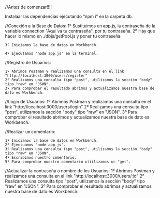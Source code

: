 //Antes de comenzar!!!!

Instalaar las dependencias ejecutando "npm i" en la carpeta db.

//Conexión a la Base de Datos:
    1º Sustituimos en app.js, la contraseña de la variable connection "Aquí va tu contraseña", por tu contraseña.
    2º Hay que hacer lo mismo en ./dbjs/getPool.js y poner tu contraseña

    3º Iniciamos la base de datos en Workbench.

    4º Ejecutamos "node app.js" en la terminal.

//Registro de Usuarios:

    1º Abrimos Postman y realizamos una consulta en el link "http://localhost:3000/users/register"
    2º Realizamos una consulta tipo "post", utilizamos la sección "body" tipo "raw" en "JSON".
    3º Para comprobar el resultado abrimos y actualizamos nuestra base de dato es Workbench.

//Login de Usuarios:
    1º Abrimos Postman y realizamos una consulta en el link "http://localhost:3000/users/login"
    2º Realizamos una consulta tipo "post", utilizamos la sección "body" tipo "raw" en "JSON".
    3º Para comprobar el resultado abrimos y actualizamos nuestra base de dato es Workbench.

//Realizar un comentario:

    1º Iniciamos la base de datos en Workbench.
    2º Ejectuamos "node app.js".
    3º Realizamos una consulta tipo "post", utilizamos la sección "body" tipo "raw" en "JSON".
    4º Escribimos nuestro comentario.
    5º Para comprobar nuestro comentario utiilizamos un "get".

//Actualizar la contraseña o nombre de los Usuarios:
    1º Abrimos Postman y realizamos una consulta en el link "http://localhost:3000/users/:id"
    2º Realizamos una consulta tipo "post", utilizamos la sección "body" tipo "raw" en "JSON".
    3º Para comprobar el resultado abrimos y actualizamos nuestra base de dato es Workbench.
